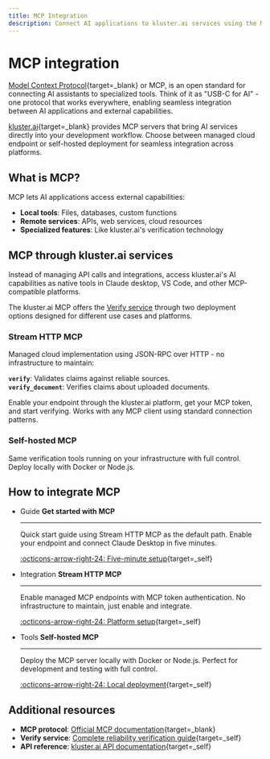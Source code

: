 ```yaml
---
title: MCP Integration
description: Connect AI applications to kluster.ai services using the Model Context Protocol for seamless development workflow integration with verification tools and automated reliability checking.
---
```


# MCP integration

[Model Context Protocol](https://modelcontextprotocol.io/introduction){target=\_blank} or MCP, is an open standard for connecting AI assistants to specialized tools. Think of it as "USB-C for AI" - one protocol that works everywhere, enabling seamless integration between AI applications and external capabilities.

[kluster.ai](https://www.kluster.ai/){target=\_blank} provides MCP servers that bring AI services directly into your development workflow. Choose between managed cloud endpoint or self-hosted deployment for seamless integration across platforms.

## What is MCP?

MCP lets AI applications access external capabilities:

- **Local tools**: Files, databases, custom functions
- **Remote services**: APIs, web services, cloud resources
- **Specialized features**: Like kluster.ai's verification technology

## MCP through kluster.ai services

Instead of managing API calls and integrations, access kluster.ai's AI capabilities as native tools in Claude desktop, VS Code, and other MCP-compatible platforms.

The kluster.ai MCP offers the [Verify service](/get-started/verify/reliability/overview) through two deployment options designed for different use cases and platforms.

### Stream HTTP MCP

Managed cloud implementation using JSON-RPC over HTTP - no infrastructure to maintain:

**`verify`**: Validates claims against reliable sources.  
**`verify_document`**: Verifies claims about uploaded documents.

Enable your endpoint through the kluster.ai platform, get your MCP token, and start verifying. Works with any MCP client using standard connection patterns.

### Self-hosted MCP

Same verification tools running on your infrastructure with full control. Deploy locally with Docker or Node.js.

## How to integrate MCP

<div class="grid cards" markdown>

-   <span class="badge guide">Guide</span> __Get started with MCP__

    ---

    Quick start guide using Stream HTTP MCP as the default path. Enable your endpoint and connect Claude Desktop in five minutes.

    [:octicons-arrow-right-24: Five-minute setup](/get-started/mcp/get-started/){target=_self}

-   <span class="badge integration">Integration</span> __Stream HTTP MCP__

    ---

    Enable managed MCP endpoints with MCP token authentication. No infrastructure to maintain, just enable and integrate.

    [:octicons-arrow-right-24: Platform setup](/get-started/mcp/stream-http/platform/){target=_self}

-   <span class="badge tools">Tools</span> __Self-hosted MCP__

    ---

    Deploy the MCP server locally with Docker or Node.js. Perfect for development and testing with full control.

    [:octicons-arrow-right-24: Local deployment](/get-started/mcp/self-hosted/){target=_self}

</div>

## Additional resources

- **MCP protocol**: [Official MCP documentation](https://modelcontextprotocol.io/docs){target=\_blank}
- **Verify service**: [Complete reliability verification guide](/get-started/verify/reliability/overview){target=_self}
- **API reference**: [kluster.ai API documentation](/api-reference/reference/){target=_self}